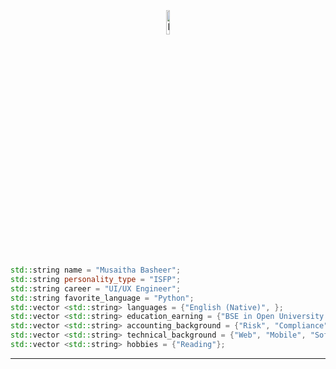 <p align="center"><!--Credit: https://github.com/ari-hacks -->
  
 
	    
</p>
<p align="center">
 <a href="https://www.linkedin.com/in/MusaithaBasheer/"><img alt="linkedin" width="10%" style="padding:5px" src="https://img.icons8.com/clouds/100/000000/linkedin.png"/></a>
</p>


```C++
std::string name = "Musaitha Basheer";
std::string personality_type = "ISFP";
std::string career = "UI/UX Engineer";
std::string favorite_language = "Python";
std::vector <std::string> languages = {"English (Native)", };
std::vector <std::string> education_earning = {"BSE in Open University "};
std::vector <std::string> accounting_background = {"Risk", "Compliance"};
std::vector <std::string> technical_background = {"Web", "Mobile", "Software", "Cyber", "Analytics", "IT Support" , "UI/UX"};
std::vector <std::string> hobbies = {"Reading"};
```

---


